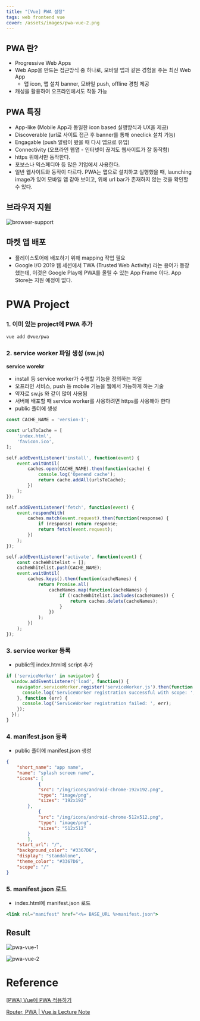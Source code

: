 ```yaml
---
title: "[Vue] PWA 설정"
tags: web frontend vue
cover: /assets/images/pwa-vue-2.png
---
```


<!--more-->

## PWA 란?

- Progressive Web Apps
- Web App을 만드는 접근방식 중 하나로, 모바일 앱과 같은 경험을 주는 최신 Web App
    - 앱 icon, 앱 설치 banner, 모바일 push, offline 경험 제공
- 캐싱을 활용하여 오프라인에서도 작동 가능

## PWA 특징

- App-like (Mobile App과 동일한 icon based 실행방식과 UX을 제공)
- Discoverable (url로 사이트 접근 후 banner를 통해 oneclick 설치 가능)
- Engagable (push 알람이 왔을 때 다시 앱으로 유입)
- Connectivity (오프라인 웹앱 - 인터넷이 끊겨도 웹사이트가 잘 동작함)
- https 위에서만 동작한다.
- 포보스나 익스페디아 등 많은 기업에서 사용한다.
- 일반 웹사이트와 동작이 다르다. PWA는 앱으로 설치하고 실행했을 때, launching image가 있어 모바일 앱 같아 보이고, 위에 url bar가 존재하지 않는 것을 확인할 수 있다.

## 브라우저 지원

![browser-support](/assets/images/pwa-browser-support.png)

## 마켓 앱 배포

- 플레이스토어에 배포하기 위해 mapping 작업 필요
- Google I/O 2019 웹 세션에서 TWA (Trusted Web Activity) 라는 용어가 등장했는데, 이것은 Google Play에 PWA를 올릴 수 있는 App Frame 이다. App Store는 지원 예정이 없다.

# PWA Project

### 1. 이미 있는 project에 PWA 추가

```bash
vue add @vue/pwa
```

### 2. service worker 파일 생성 (sw.js)

**service worekr**

- install 등 service worker가 수행할 기능을 정의하는 파일
- 오프라인 서비스, push 등 mobile 기능을 웹에서 가능하게 하는 기술
- 약자로 sw.js 와 같이 많이 사용됨
- 서버에 배포할 때 service worker를 사용하려면 https를 사용해야 한다
- public 폴더에 생성

```jsx
const CACHE_NAME = 'version-1';

const urlsToCache = [
    'index.html',
    'favicon.ico',
];

self.addEventListener('install', function(event) {
    event.waitUntil(
        caches.open(CACHE_NAME).then(function(cache) {
            console.log('Openend cache');
            return cache.addAll(urlsToCache);
        })
    );
});

self.addEventListener('fetch', function(event) {
    event.respondWith(
        caches.match(event.request).then(function(response) {
            if (response) return response;
            return fetch(event.request);
        })
    );
});

self.addEventListener('activate', function(event) {
    const cacheWhitelist = [];
    cacheWhitelist.push(CACHE_NAME);
    event.waitUntil(
        caches.keys().then(function(cacheNames) {
            return Promise.all(
                cacheNames.map(function(cacheNames) {
                    if (!cacheWhitelist.includes(cacheNames)) {
                        return caches.delete(cacheNames);
                    }
                })
            );
        })
    );
});
```

### 3. service worker 등록

- public의 index.html에 script 추가

```jsx
if ('serviceWorker' in navigator) {
  window.addEventListener('load', function() {
    navigator.serviceWorker.register('serviceWorker.js').then(function (registration) {
      console.log('ServiceWorker registration successful with scope: ', registration.scope);
    }, function (err) {
      console.log('ServiceWorker registration failed: ', err);
    });
  });
}
```

### 4. manifest.json 등록

- public 폴더에 manifest.json 생성

```json
{
    "short_name": "app name",
    "name": "splash screen name",
    "icons": [
			{
	        "src": "/img/icons/android-chrome-192x192.png",
	        "type": "image/png",
	        "sizes": "192x192"
	    },
			{
	        "src": "/img/icons/android-chrome-512x512.png",
	        "type": "image/png",
	        "sizes": "512x512"
	    }
		],
    "start_url": "/",
    "background_color": "#3367D6",
    "display": "standalone",
    "theme_color": "#3367D6",
    "scope": "/"
}
```

### 5. manifest.json 로드

- index.html에 manifest.json 로드

```jsx
<link rel="manifest" href="<%= BASE_URL %>manifest.json">
```

## Result

![pwa-vue-1](/assets/images/pwa-vue-1.png)

![pwa-vue-2](/assets/images/pwa-vue-2.png)

# Reference

[[PWA] Vue에 PWA 적용하기](https://www.ddu0422.dev/7)

[Router, PWA | Vue.js Lecture Note](https://nuatmochoi.github.io/notesite/06.html#pwa)
